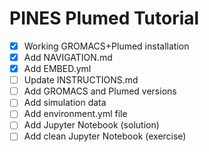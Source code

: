 # PINES Plumed Tutorial

- [x] Working GROMACS+Plumed installation
- [x] Add NAVIGATION.md
- [x] Add EMBED.yml
- [ ] Update INSTRUCTIONS.md
- [ ] Add GROMACS and Plumed versions
- [ ] Add simulation data
- [ ] Add environment.yml file
- [ ] Add Jupyter Notebook (solution)
- [ ] Add clean Jupyter Notebook (exercise)
